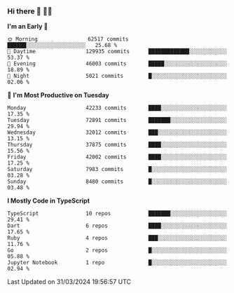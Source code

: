 ### Hi there 👋 🧑‍💻



<!--START_SECTION:waka-->
**I'm an Early 🐤** 

```text
🌞 Morning                62517 commits       ██████░░░░░░░░░░░░░░░░░░░   25.68 % 
🌆 Daytime                129935 commits      █████████████░░░░░░░░░░░░   53.37 % 
🌃 Evening                46003 commits       █████░░░░░░░░░░░░░░░░░░░░   18.89 % 
🌙 Night                  5021 commits        █░░░░░░░░░░░░░░░░░░░░░░░░   02.06 % 
```
📅 **I'm Most Productive on Tuesday** 

```text
Monday                   42233 commits       ████░░░░░░░░░░░░░░░░░░░░░   17.35 % 
Tuesday                  72891 commits       ███████░░░░░░░░░░░░░░░░░░   29.94 % 
Wednesday                32012 commits       ███░░░░░░░░░░░░░░░░░░░░░░   13.15 % 
Thursday                 37875 commits       ████░░░░░░░░░░░░░░░░░░░░░   15.56 % 
Friday                   42002 commits       ████░░░░░░░░░░░░░░░░░░░░░   17.25 % 
Saturday                 7983 commits        █░░░░░░░░░░░░░░░░░░░░░░░░   03.28 % 
Sunday                   8480 commits        █░░░░░░░░░░░░░░░░░░░░░░░░   03.48 % 
```


**I Mostly Code in TypeScript** 

```text
TypeScript               10 repos            ███████░░░░░░░░░░░░░░░░░░   29.41 % 
Dart                     6 repos             ████░░░░░░░░░░░░░░░░░░░░░   17.65 % 
Ruby                     4 repos             ███░░░░░░░░░░░░░░░░░░░░░░   11.76 % 
Go                       2 repos             █░░░░░░░░░░░░░░░░░░░░░░░░   05.88 % 
Jupyter Notebook         1 repo              █░░░░░░░░░░░░░░░░░░░░░░░░   02.94 % 
```




 Last Updated on 31/03/2024 19:56:57 UTC
<!--END_SECTION:waka-->


